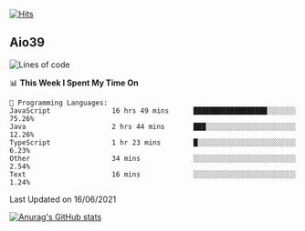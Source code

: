 [![Hits](https://hits.seeyoufarm.com/api/count/incr/badge.svg?url=https%3A%2F%2Fgithub.com%2Faio39&count_bg=%2339C5BB&title_bg=%23555555&icon=&icon_color=%23E7E7E7&title=hits&edge_flat=false)](https://hits.seeyoufarm.com)

## Aio39

<!--START_SECTION:waka-->
![Lines of code](https://img.shields.io/badge/From%20Hello%20World%20I%27ve%20Written-390286%20lines%20of%20code-blue)

📊 **This Week I Spent My Time On** 

```text
💬 Programming Languages: 
JavaScript               16 hrs 49 mins      ██████████████████░░░░░░░   75.26% 
Java                     2 hrs 44 mins       ███░░░░░░░░░░░░░░░░░░░░░░   12.26% 
TypeScript               1 hr 23 mins        █░░░░░░░░░░░░░░░░░░░░░░░░   6.23% 
Other                    34 mins             ░░░░░░░░░░░░░░░░░░░░░░░░░   2.54% 
Text                     16 mins             ░░░░░░░░░░░░░░░░░░░░░░░░░   1.24%

```


 Last Updated on 16/06/2021
<!--END_SECTION:waka-->
[![Anurag's GitHub stats](https://github-readme-stats.vercel.app/api?username=aio39)](https://github.com/anuraghazra/github-readme-stats)

<!--
**aio39/aio39** is a ✨ _special_ ✨ repository because its `README.md` (this file) appears on your GitHub profile.

Here are some ideas to get you started:

- 🔭 I’m currently working on ...
- 🌱 I’m currently learning ...
- 👯 I’m looking to collaborate on ...
- 🤔 I’m looking for help with ...
- 💬 Ask me about ...
- 📫 How to reach me: ...
- 😄 Pronouns: ...
- ⚡ Fun fact: ...
-->

